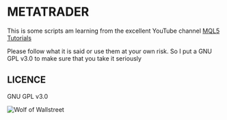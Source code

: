 # METATRADER

This is some scripts am learning from the excellent YouTube channel [MQL5 Tutorials](https://www.youtube.com/channel/UCokIBdJXNOSOeYkKDvENWYA)

Please follow what it is said or use them at your own risk. So I put a GNU GPL v3.0 to make sure that you take it seriously

## LICENCE

GNU GPL v3.0

![Wolf of Wallstreet](https://media.giphy.com/media/n5sdh00OGVpgA/giphy.gif)
